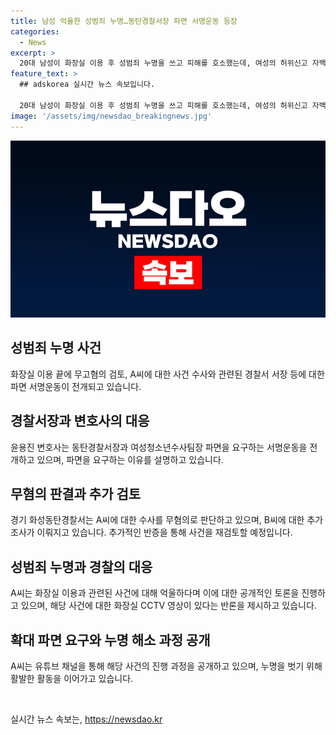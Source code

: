 ```yaml
---
title: 남성 억울한 성범죄 누명…동탄경찰서장 파면 서명운동 등장
categories:
  - News
excerpt: >
  20대 남성이 화장실 이용 후 성범죄 누명을 쓰고 피해를 호소했는데, 여성의 허위신고 자백으로 경찰 조사를 받게 된 사건이 파면 요구와 함께 논란이 되고 있다. 남성 측 변호사는 경찰의 부당한 조사와 대응에 비판을 제기하며 사법시스템의 오작동을 비판했고, 경찰은 무고혐의를 검토 중이다. 이와 관련하여 유튜브 채널 억울한 남자에 사건 관련 영상이 게재되어 논란이 확산 중이다.
feature_text: >
  ## adskorea 실시간 뉴스 속보입니다.

  20대 남성이 화장실 이용 후 성범죄 누명을 쓰고 피해를 호소했는데, 여성의 허위신고 자백으로 경찰 조사를 받게 된 사건이 파면 요구와 함께 논란이 되고 있다. 남성 측 변호사는 경찰의 부당한 조사와 대응에 비판을 제기하며 사법시스템의 오작동을 비판했고, 경찰은 무고혐의를 검토 중이다. 이와 관련하여 유튜브 채널 억울한 남자에 사건 관련 영상이 게재되어 논란이 확산 중이다.
image: '/assets/img/newsdao_breakingnews.jpg'
---
```


<p><img src="/assets/img/newsdao_breakingnews.jpg" alt="adskorea 속보" /></p>

<h2 data-ke-size="size26">성범죄 누명 사건</h2>

<p data-ke-size="size16">화장실 이용 끝에 무고혐의 검토, A씨에 대한 사건 수사와 관련된 경찰서 서장 등에 대한 파면 서명운동이 전개되고 있습니다.</p>

<h2 data-ke-size="size24">경찰서장과 변호사의 대응</h2>

<p data-ke-size="size16">윤용진 변호사는 동탄경찰서장과 여성청소년수사팀장 파면을 요구하는 서명운동을 전개하고 있으며, 파면을 요구하는 이유를 설명하고 있습니다.</p>

<h2 data-ke-size="size24">무혐의 판결과 추가 검토</h2>

<p data-ke-size="size16">경기 화성동탄경찰서는 A씨에 대한 수사를 무혐의로 판단하고 있으며, B씨에 대한 추가 조사가 이뤄지고 있습니다. 추가적인 반증을 통해 사건을 재검토할 예정입니다.</p>

<h2 data-ke-size="size24">성범죄 누명과 경찰의 대응</h2>

<p data-ke-size="size16">A씨는 화장실 이용과 관련된 사건에 대해 억울하다며 이에 대한 공개적인 토론을 진행하고 있으며, 해당 사건에 대한 화장실 CCTV 영상이 있다는 반론을 제시하고 있습니다.</p>

<h2 data-ke-size="size24">확대 파면 요구와 누명 해소 과정 공개</h2>

<p data-ke-size="size16">A씨는 유튜브 채널을 통해 해당 사건의 진행 과정을 공개하고 있으며, 누명을 벗기 위해 활발한 활동을 이어가고 있습니다.</p>

<p data-ke-size="size16">&nbsp;</p>
실시간 뉴스 속보는, <a href="https://newsdao.kr" rel="dofollow">https://newsdao.kr</a>


